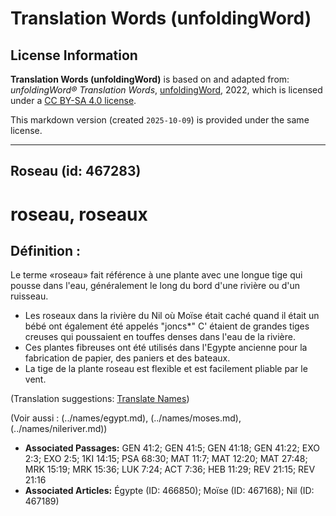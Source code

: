 # Translation Words (unfoldingWord)

## License Information

**Translation Words (unfoldingWord)** is based on and adapted from: _unfoldingWord® Translation Words_, [unfoldingWord](https://unfoldingword.org/utw), 2022, which is licensed under a [CC BY-SA 4.0 license](https://creativecommons.org/licenses/by-sa/4.0/legalcode.en).

This markdown version (created `2025-10-09`) is provided under the same license.



--------------------------------

## Roseau (id: 467283)

roseau, roseaux
===============

Définition :
------------

Le terme «roseau» fait référence à une plante avec une longue tige qui pousse dans l'eau, généralement le long du bord d'une rivière ou d'un ruisseau.

* Les roseaux dans la rivière du Nil où Moïse était caché quand il était un bébé ont également été appelés "joncs\*" C' étaient de grandes tiges creuses qui poussaient en touffes denses dans l'eau de la rivière.
* Ces plantes fibreuses ont été utilisés dans l'Egypte ancienne pour la fabrication de papier, des paniers et des bateaux.
* La tige de la plante roseau est flexible et est facilement pliable par le vent.

(Translation suggestions: [Translate Names](rc://en/ta/man/translate/translate-names))

(Voir aussi : (../names/egypt.md), (../names/moses.md), (../names/nileriver.md))

* **Associated Passages:** GEN 41:2; GEN 41:5; GEN 41:18; GEN 41:22; EXO 2:3; EXO 2:5; 1KI 14:15; PSA 68:30; MAT 11:7; MAT 12:20; MAT 27:48; MRK 15:19; MRK 15:36; LUK 7:24; ACT 7:36; HEB 11:29; REV 21:15; REV 21:16
* **Associated Articles:** Égypte (ID: 466850); Moïse (ID: 467168); Nil (ID: 467189)

